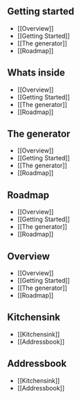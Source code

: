 ## Getting started
* [[Overview]]
* [[Getting Started]]
* [[The generator]]
* [[Roadmap]]

## Whats inside
* [[Overview]]
* [[Getting Started]]
* [[The generator]]
* [[Roadmap]]

## The generator
* [[Overview]]
* [[Getting Started]]
* [[The generator]]
* [[Roadmap]]

## Roadmap
* [[Overview]]
* [[Getting Started]]
* [[The generator]]
* [[Roadmap]]

## Overview
* [[Overview]]
* [[Getting Started]]
* [[The generator]]
* [[Roadmap]]

## Kitchensink
* [[Kitchensink]]
* [[Addressbook]]

## Addressbook
* [[Kitchensink]]
* [[Addressbook]]